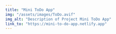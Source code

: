 ```yaml
---
title: "Mini ToDo App"
img: "/assets/images/ToDo.avif"
img_alt: "Description of Project Mini ToDo App"
link_to: "https://mini-to-do-app.netlify.app" 
---
```


